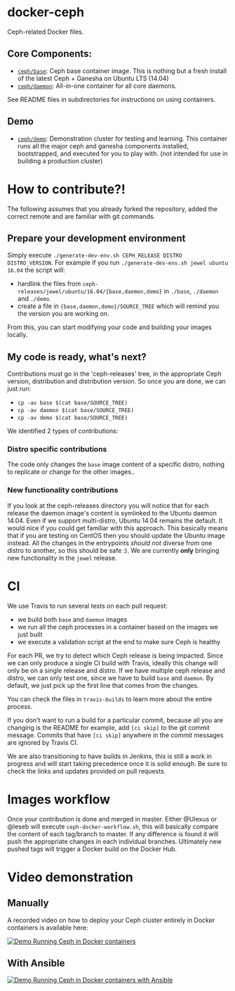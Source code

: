 # docker-ceph

Ceph-related Docker files.

## Core Components:

- [`ceph/base`](ceph-releases/jewel/ubuntu/14.04/base/): Ceph base container image. This is nothing but a fresh install of the latest Ceph + Ganesha on Ubuntu LTS (14.04)
- [`ceph/daemon`](ceph-releases/jewel/ubuntu/14.04/daemon/): All-in-one container for all core daemons.

See README files in subdirectories for instructions on using containers.

## Demo

- [`ceph/demo`](ceph-releases/jewel/ubuntu/14.04/demo/): Demonstration cluster for testing and learning. This container runs all the major ceph and ganesha components installed, bootstrapped, and executed for you to play with. (not intended for use in building a production cluster)

# How to contribute?!

The following assumes that you already forked the repository, added the correct remote and are familiar with git commands.

## Prepare your development environment

Simply execute `./generate-dev-env.sh CEPH_RELEASE DISTRO DISTRO_VERSION`. For example if you run `./generate-dev-env.sh jewel ubuntu 16.04` the script will:

- hardlink the files from `ceph-releases/jewel/ubuntu/16.04/{base,daemon,demo}` in `./base`, `./daemon` and `./demo`.
- create a file in `{base,daemon,demo}/SOURCE_TREE` which will remind you the version you are working on.

From this, you can start modifying your code and building your images locally.

## My code is ready, what's next?

Contributions must go in the 'ceph-releases' tree, in the appropriate Ceph version, distribution and distribution version. So once you are done, we can just run:

- `cp -av base $(cat base/SOURCE_TREE)`
- `cp -av daemon $(cat base/SOURCE_TREE)`
- `cp -av demo $(cat base/SOURCE_TREE)`

We identified 2 types of contributions:

### Distro specific contributions

The code only changes the `base` image content of a specific distro, nothing to replicate or change for the other images..

### New functionality contributions

If you look at the ceph-releases directory you will notice that for each release the daemon image's content is symlinked to the Ubuntu daemon 14.04. Even if we support multi-distro, Ubuntu 14.04 remains the default. It would nice if you could get familiar with this approach. This basically means that if you are testing on CentOS then you should update the Ubuntu image instead. All the changes in the entrypoints _should not_ diverse from one distro to another, so this should be safe :). We are currently **only** bringing new functionality in the `jewel` release.

# CI

We use Travis to run several tests on each pull request:

- we build both `base` and `daemon` images
- we run all the ceph processes in a container based on the images we just built
- we execute a validation script at the end to make sure Ceph is healthy

For each PR, we try to detect which Ceph release is being impacted. Since we can only produce a single CI build with Travis, ideally this change will only be on a single release and distro. If we have multiple ceph release and distro, we can only test one, since we have to build `base` and `daemon`. By default, we just pick up the first line that comes from the changes.

You can check the files in `travis-builds` to learn more about the entire process.

If you don't want to run a build for a particular commit, because all you are changing is the README for example, add `[ci skip]` to the git commit message. Commits that have `[ci skip]` anywhere in the commit messages are ignored by Travis CI.

We are also transitioning to have builds in Jenkins, this is still a work in
progress and will start taking precedence once it is solid enough. Be sure to
check the links and updates provided on pull requests.

# Images workflow

Once your contribution is done and merged in master. Either @Ulexus or @leseb will execute `ceph-docker-workflow.sh`, this will basically compare the content of each tag/branch to master. If any difference is found it will push the appropriate changes in each individual branches. Ultimately new pushed tags will trigger a Docker build on the Docker Hub.

# Video demonstration

## Manually

A recorded video on how to deploy your Ceph cluster entirely in Docker containers is available here:

[![Demo Running Ceph in Docker containers](http://img.youtube.com/vi/FUSTjTBA8f8/0.jpg)](http://youtu.be/FUSTjTBA8f8 "Demo Running Ceph in Docker containers")

## With Ansible

[![Demo Running Ceph in Docker containers with Ansible](http://img.youtube.com/vi/DQYZU1VsqXc/0.jpg)](http://youtu.be/DQYZU1VsqXc "Demo Running Ceph in Docker containers with Ansible")
